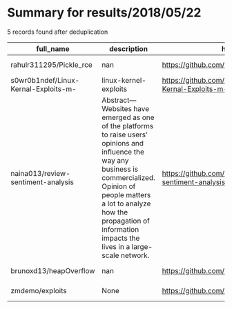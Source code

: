 
# Summary for results/2018/05/22
    
5 records found after deduplication

| full_name | description | html_url | matched_list | matched_count | pushed_at | size | stargazers_count | language | forks_count |
|--------------------------------------|------------------------------------------------------------------------------------------------------------------------------------------------------------------------------------------------------------------------------------------------------------------|---------------------------------------------------------|-------------------|-----------------|---------------------------|--------|--------------------|------------|---------------|
| rahulr311295/Pickle_rce | nan | https://github.com/rahulr311295/Pickle_rce | ['rce'] | 1 | 2018-05-22 07:26:28+00:00 | 2 | 0 | Python | 0 |
| s0wr0b1ndef/Linux-Kernal-Exploits-m- | linux-kernel-exploits | https://github.com/s0wr0b1ndef/Linux-Kernal-Exploits-m- | ['exploit'] | 1 | 2018-05-22 07:27:26+00:00 | 8963 | 8 | C | 5 |
| naina013/review-sentiment-analysis | Abstract— Websites have emerged as one of the platforms to raise users’ opinions and influence the way any business is commercialized. Opinion of people matters a lot to analyze how the propagation of information impacts the lives in a large-scale network. | https://github.com/naina013/review-sentiment-analysis | ['exploit'] | 1 | 2018-05-22 09:06:08+00:00 | 2345 | 0 | Python | 0 |
| brunoxd13/heapOverflow | nan | https://github.com/brunoxd13/heapOverflow | ['heap overflow'] | 1 | 2018-05-22 11:17:41+00:00 | 3 | 0 | C | 0 |
| zmdemo/exploits | None | https://github.com/zmdemo/exploits | ['exploit'] | 1 | 2018-05-22 19:12:06+00:00 | 0 | 0 | | 0 |
